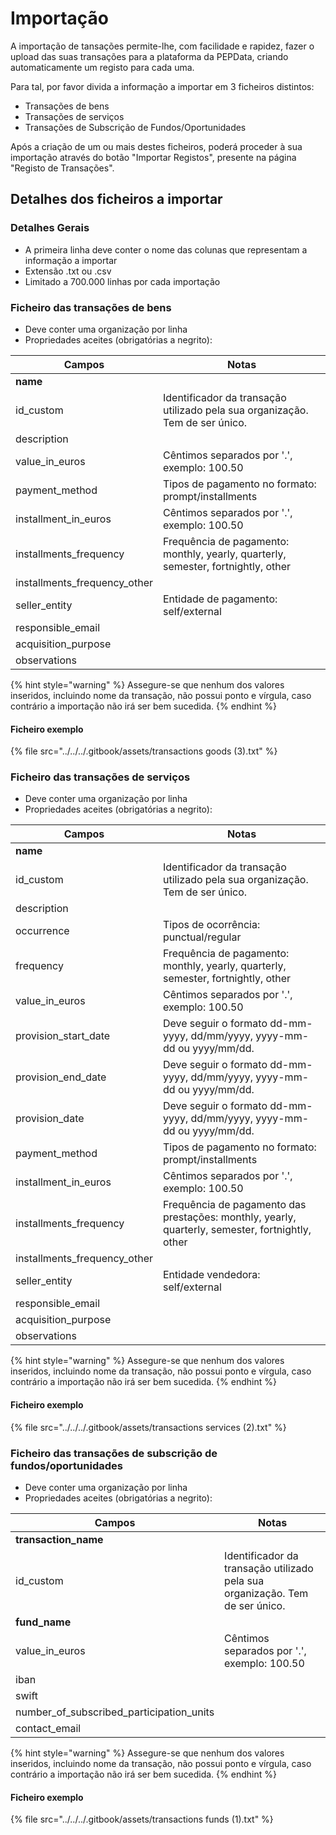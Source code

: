 # Importação

A importação de tansações permite-lhe, com facilidade e rapidez, fazer o upload das suas transações para a plataforma da PEPData, criando automaticamente um registo para cada uma.

Para tal, por favor divida a informação a importar em 3 ficheiros distintos:

* Transações de bens
* Transações de serviços
* Transações de Subscrição de Fundos/Oportunidades

Após a criação de um ou mais destes ficheiros, poderá proceder à sua importação através do botão "Importar Registos", presente na página "Registo de Transações".

## Detalhes dos ficheiros a importar

### Detalhes Gerais

* A primeira linha deve conter o nome das colunas que representam a informação a importar
* Extensão .txt ou .csv
* Limitado a 700.000 linhas por cada importação

### Ficheiro das transações de bens

* Deve conter uma organização por linha
* Propriedades aceites (obrigatórias a negrito):

| Campos                         | Notas                                                                             |
| ------------------------------ | --------------------------------------------------------------------------------- |
| **name**                       |                                                                                   |
| id\_custom                     | Identificador da transação utilizado pela sua organização. Tem de ser único.      |
| description                    |                                                                                   |
| value\_in\_euros               | Cêntimos separados por '.', exemplo: 100.50                                       |
| payment\_method                | Tipos de pagamento no formato: prompt/installments                                |
| installment\_in\_euros         | Cêntimos separados por '.', exemplo: 100.50                                       |
| installments\_frequency        | Frequência de pagamento: monthly, yearly, quarterly, semester, fortnightly, other |
| installments\_frequency\_other |                                                                                   |
| seller\_entity                 | Entidade de pagamento: self/external                                              |
| responsible\_email             |                                                                                   |
| acquisition\_purpose           |                                                                                   |
| observations                   |                                                                                   |

{% hint style="warning" %}
Assegure-se que nenhum dos valores inseridos, incluindo nome da transação, não possui ponto e vírgula, caso contrário a importação não irá ser bem sucedida.
{% endhint %}

#### Ficheiro exemplo

{% file src="../../../.gitbook/assets/transactions goods (3).txt" %}

### Ficheiro das transações de serviços

* Deve conter uma organização por linha
* Propriedades aceites (obrigatórias a negrito):

| Campos                         | Notas                                                                                            |
| ------------------------------ | ------------------------------------------------------------------------------------------------ |
| **name**                       |                                                                                                  |
| id\_custom                     | Identificador da transação utilizado pela sua organização. Tem de ser único.                     |
| description                    |                                                                                                  |
| occurrence                     | Tipos de ocorrência: punctual/regular                                                            |
| frequency                      | Frequência de pagamento: monthly, yearly, quarterly, semester, fortnightly, other                |
| value\_in\_euros               | Cêntimos separados por '.', exemplo: 100.50                                                      |
| provision\_start\_date         | Deve seguir o formato dd-mm-yyyy, dd/mm/yyyy, yyyy-mm-dd ou yyyy/mm/dd.                          |
| provision\_end\_date           | Deve seguir o formato dd-mm-yyyy, dd/mm/yyyy, yyyy-mm-dd ou yyyy/mm/dd.                          |
| provision\_date                | Deve seguir o formato dd-mm-yyyy, dd/mm/yyyy, yyyy-mm-dd ou yyyy/mm/dd.                          |
| payment\_method                | Tipos de pagamento no formato: prompt/installments                                               |
| installment\_in\_euros         | Cêntimos separados por '.', exemplo: 100.50                                                      |
| installments\_frequency        | Frequência de pagamento das prestações: monthly, yearly, quarterly, semester, fortnightly, other |
| installments\_frequency\_other |                                                                                                  |
| seller\_entity                 | Entidade vendedora: self/external                                                                |
| responsible\_email             |                                                                                                  |
| acquisition\_purpose           |                                                                                                  |
| observations                   |                                                                                                  |

{% hint style="warning" %}
Assegure-se que nenhum dos valores inseridos, incluindo nome da transação, não possui ponto e vírgula, caso contrário a importação não irá ser bem sucedida.
{% endhint %}

#### Ficheiro exemplo

{% file src="../../../.gitbook/assets/transactions services (2).txt" %}

### Ficheiro das transações de subscrição de fundos/oportunidades

* Deve conter uma organização por linha
* Propriedades aceites (obrigatórias a negrito):

| Campos                                       | Notas                                                                        |
| -------------------------------------------- | ---------------------------------------------------------------------------- |
| **transaction\_name**                        |                                                                              |
| id\_custom                                   | Identificador da transação utilizado pela sua organização. Tem de ser único. |
| **fund\_name**                               |                                                                              |
| value\_in\_euros                             | Cêntimos separados por '.', exemplo: 100.50                                  |
| iban                                         |                                                                              |
| swift                                        |                                                                              |
| number\_of\_subscribed\_participation\_units |                                                                              |
| contact\_email                               |                                                                              |

{% hint style="warning" %}
Assegure-se que nenhum dos valores inseridos, incluindo nome da transação, não possui ponto e vírgula, caso contrário a importação não irá ser bem sucedida.
{% endhint %}

#### Ficheiro exemplo

{% file src="../../../.gitbook/assets/transactions funds (1).txt" %}
